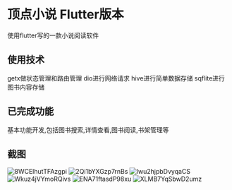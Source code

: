 # 顶点小说 Flutter版本
使用flutter写的一款小说阅读软件
## 使用技术
getx做状态管理和路由管理
dio进行网络请求
hive进行简单数据存储
sqflite进行图书内容存储
## 已完成功能
基本功能开发,包括图书搜索,详情查看,图书阅读,书架管理等
## 截图
![8WCElhutTFAzgpi](https://i.loli.net/2021/07/22/8WCElhutTFAzgpi.png)
![2Qi1bYXGzp7rnBs](https://i.loli.net/2021/07/22/2Qi1bYXGzp7rnBs.png) 
![lwu2hjpbDvyqaCS](https://i.loli.net/2021/07/22/lwu2hjpbDvyqaCS.png)
![Wkuz4jVYmoRQivs](https://i.loli.net/2021/07/22/Wkuz4jVYmoRQivs.png) 
![ENA71ftasdP98xu](https://i.loli.net/2021/07/22/ENA71ftasdP98xu.png) 
![XLMB7YqSbwD2umz](https://i.loli.net/2021/07/22/XLMB7YqSbwD2umz.png)
